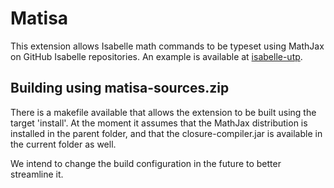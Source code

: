 Matisa
======

This extension allows Isabelle math commands to be typeset using MathJax
on GitHub Isabelle repositories. An example is available at 
[isabelle-utp](https://github.com/isabelle-utp/utp-main/tree/shallow.2016).

Building using matisa-sources.zip
---------------------------------

There is a makefile available that allows the extension to be built using the
target 'install'. At the moment it assumes that the MathJax distribution is
installed in the parent folder, and that the closure-compiler.jar is available
in the current folder as well.

We intend to change the build configuration in the future to better streamline
it.
